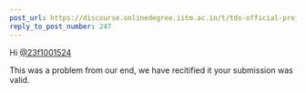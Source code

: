 ```yaml
---
post_url: https://discourse.onlinedegree.iitm.ac.in/t/tds-official-project1-discrepencies/171141/252
reply_to_post_number: 247
---
```

Hi [@23f1001524](/u/23f1001524)

This was a problem from our end, we have recitified it your submission was valid.